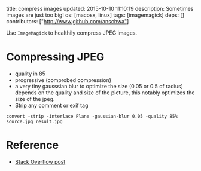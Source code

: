 title: compress images
updated: 2015-10-10 11:10:19
description: Sometimes images are just too big!
os: [macosx, linux]
tags: [imagemagick]
deps: []
contributors: ["http://www.github.com/anschwa"] 

Use `ImageMagick` to healthily compress JPEG images.

# Compressing JPEG

- quality in 85
- progressive (comprobed compression)
- a very tiny gausssian blur to optimize the size (0.05 or 0.5 of radius) depends on the quality and size of the picture, this notably optimizes the size of the jpeg.
- Strip any comment or exif tag

```
convert -strip -interlace Plane -gaussian-blur 0.05 -quality 85% source.jpg result.jpg
```

# Reference

- [Stack Overflow post](http://stackoverflow.com/questions/7261855/recommendation-for-compressing-jpg-files-with-imagemagick)
